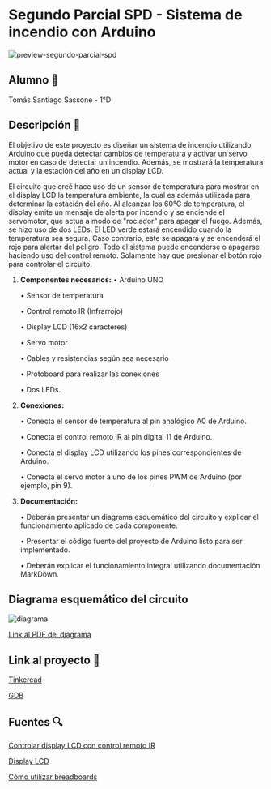 # Segundo Parcial SPD - Sistema de incendio con Arduino
![preview-segundo-parcial-spd](https://github.com/TomasSassone/SegundoParcialSPD/assets/72427373/8cd6672f-d2e1-4957-9241-b727c0908891)


## Alumno 👦
Tomás Santiago Sassone - 1°D

## Descripción 📓
El objetivo de este proyecto es diseñar un sistema de incendio utilizando Arduino que pueda
detectar cambios de temperatura y activar un servo motor en caso de detectar un incendio.
Además, se mostrará la temperatura actual y la estación del año en un display LCD.

El circuito que creé hace uso de un sensor de temperatura para mostrar en el display LCD la temperatura
ambiente, la cual es además utilizada para determinar la estación del año.
Al alcanzar los 60°C de temperatura, el display emite un mensaje de alerta por incendio y se enciende el
servomotor, que actua a modo de "rociador" para apagar el fuego. Además, se hizo uso de dos LEDs. El LED
verde estará encendido cuando la temperatura sea segura. Caso contrario, este se apagará y se encenderá
el rojo para alertar del peligro.
Todo el sistema puede encenderse o apagarse haciendo uso del control remoto. Solamente hay que presionar
el botón rojo para controlar el circuito.

1. **Componentes necesarios:**
    • Arduino UNO
   
    • Sensor de temperatura
   
    • Control remoto IR (Infrarrojo)
   
    • Display LCD (16x2 caracteres)
   
    • Servo motor
   
    • Cables y resistencias según sea necesario
   
    • Protoboard para realizar las conexiones
   
    • Dos LEDs.
    
    
3. **Conexiones:**

    • Conecta el sensor de temperatura al pin analógico A0 de Arduino.
   
    • Conecta el control remoto IR al pin digital 11 de Arduino.
   
    • Conecta el display LCD utilizando los pines correspondientes de Arduino.
   
    • Conecta el servo motor a uno de los pines PWM de Arduino (por ejemplo, pin 9).
  
  
5. **Documentación:**

    • Deberán presentar un diagrama esquemático del circuito y explicar el funcionamiento aplicado de cada componente.
   
    • Presentar el código fuente del proyecto de Arduino listo para ser implementado.
   
    • Deberán explicar el funcionamiento integral utilizando documentación MarkDown.




## Diagrama esquemático del circuito

![diagrama](https://github.com/TomasSassone/SegundoParcialSPD/assets/72427373/a26034d1-afbb-4fdc-be5c-b8c41ce430b6)

[Link al PDF del diagrama](https://github.com/TomasSassone/SegundoParcialSPD/files/11811692/2do.Parcial.Practico.Domiciliario.-.Sassone.-.1D.pdf)

## Link al proyecto 🤖
[Tinkercad](https://www.tinkercad.com/things/9qcenp0bgle-smashing-fyyran-kieran/editel?sharecode=7R-f8tYm2bGuDb0qvD2MaP91i2xPqwNEmHte011fbn0)

[GDB](https://onlinegdb.com/jbjW1kvJe)

## Fuentes 🔍
[Controlar display LCD con control remoto IR](https://www.youtube.com/watch?v=7jjwKB-lI50&t=438s)

[Display LCD](https://naylampmechatronics.com/blog/34_tutorial-lcd-conectando-tu-arduino-a-un-lcd1602-y-lcd2004.html)

[Cómo utilizar breadboards](https://www.youtube.com/watch?v=MojSo7OtF9w)

